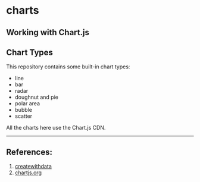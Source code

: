 # charts

Working with Chart.js
---------------------

## Chart Types
This repository contains some built-in chart types:

* line
* bar
* radar
* doughnut and pie
* polar area
* bubble
* scatter

All the charts here use the Chart.js CDN.

<hr>

## References:

1. [createwithdata](https://www.createwithdata.com/getting-started-with-chartjs/)
2. [chartjs.org](https://www.chartjs.org/docs/latest/getting-started/)
